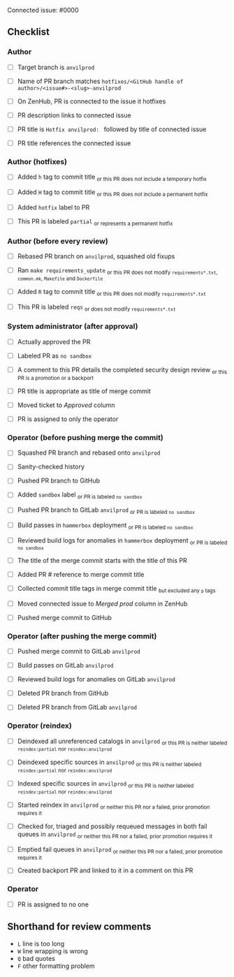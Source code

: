 <!--
This is the PR template for hotfix PRs against `anvilprod`.
-->

Connected issue: #0000


## Checklist


### Author

- [ ] Target branch is `anvilprod`
- [ ] Name of PR branch matches `hotfixes/<GitHub handle of author>/<issue#>-<slug>-anvilprod`
- [ ] On ZenHub, PR is connected to the issue it hotfixes
- [ ] PR description links to connected issue
- [ ] PR title is `Hotfix anvilprod: ` followed by title of connected issue
- [ ] PR title references the connected issue


### Author (hotfixes)

- [ ] Added `h` tag to commit title <sub>or this PR does not include a temporary hotfix</sub>
- [ ] Added `H` tag to commit title <sub>or this PR does not include a permanent hotfix</sub>
- [ ] Added `hotfix` label to PR
- [ ] This PR is labeled `partial` <sub>or represents a permanent hotfix</sub>


### Author (before every review)

- [ ] Rebased PR branch on `anvilprod`, squashed old fixups
- [ ] Ran `make requirements_update` <sub>or this PR does not modify `requirements*.txt`, `common.mk`, `Makefile` and `Dockerfile`</sub>
- [ ] Added `R` tag to commit title <sub>or this PR does not modify `requirements*.txt`</sub>
- [ ] This PR is labeled `reqs` <sub>or does not modify `requirements*.txt`</sub>


### System administrator (after approval)

- [ ] Actually approved the PR
- [ ] Labeled PR as `no sandbox`
- [ ] A comment to this PR details the completed security design review <sub>or this PR is a promotion or a backport</sub>
- [ ] PR title is appropriate as title of merge commit
- [ ] Moved ticket to *Approved* column
- [ ] PR is assigned to only the operator


### Operator (before pushing merge the commit)

- [ ] Squashed PR branch and rebased onto `anvilprod`
- [ ] Sanity-checked history
- [ ] Pushed PR branch to GitHub
- [ ] Added `sandbox` label <sub>or PR is labeled `no sandbox`</sub>
- [ ] Pushed PR branch to GitLab `anvilprod` <sub>or PR is labeled `no sandbox`</sub>
- [ ] Build passes in `hammerbox` deployment <sub>or PR is labeled `no sandbox`</sub>
- [ ] Reviewed build logs for anomalies in `hammerbox` deployment <sub>or PR is labeled `no sandbox`</sub>
- [ ] The title of the merge commit starts with the title of this PR
- [ ] Added PR # reference to merge commit title
- [ ] Collected commit title tags in merge commit title <sub>but excluded any `p` tags</sub>
- [ ] Moved connected issue to *Merged prod* column in ZenHub
- [ ] Pushed merge commit to GitHub


### Operator (after pushing the merge commit)

- [ ] Pushed merge commit to GitLab `anvilprod`
- [ ] Build passes on GitLab `anvilprod`
- [ ] Reviewed build logs for anomalies on GitLab `anvilprod`
- [ ] Deleted PR branch from GitHub
- [ ] Deleted PR branch from GitLab `anvilprod`


### Operator (reindex)

- [ ] Deindexed all unreferenced catalogs in `anvilprod` <sub>or this PR is neither labeled `reindex:partial` nor `reindex:anvilprod`</sub>
- [ ] Deindexed specific sources in `anvilprod` <sub>or this PR is neither labeled `reindex:partial` nor `reindex:anvilprod`</sub>
- [ ] Indexed specific sources in `anvilprod` <sub>or this PR is neither labeled `reindex:partial` nor `reindex:anvilprod`</sub>
- [ ] Started reindex in `anvilprod` <sub>or neither this PR nor a failed, prior promotion requires it</sub>
- [ ] Checked for, triaged and possibly requeued messages in both fail queues in `anvilprod` <sub>or neither this PR nor a failed, prior promotion requires it</sub>
- [ ] Emptied fail queues in `anvilprod` <sub>or neither this PR nor a failed, prior promotion requires it</sub>
- [ ] Created backport PR and linked to it in a comment on this PR


### Operator

- [ ] PR is assigned to no one


## Shorthand for review comments

- `L` line is too long
- `W` line wrapping is wrong
- `Q` bad quotes
- `F` other formatting problem
